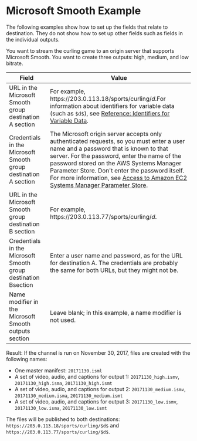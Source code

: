 # Microsoft Smooth Example<a name="smooth-examples"></a>

The following examples show how to set up the fields that relate to destination\. They do not show how to set up other fields such as fields in the individual outputs\.

You want to stream the curling game to an origin server that supports Microsoft Smooth\. You want to create three outputs: high, medium, and low bitrate\. 


| Field | Value | 
| --- | --- | 
| URL in the Microsoft Smooth group destination A section | For example, https://203\.0\.113\.18/sports/curling/$d$\.For information about identifiers for variable data \(such as `$d$`\), see [Reference: Identifiers for Variable Data](variable-data-identifiers.md)\. | 
| Credentials in the Microsoft Smooth group destination A section | The Microsoft origin server accepts only authenticated requests, so you must enter a user name and a password that is known to that server\. For the password, enter the name of the password stored on the AWS Systems Manager Parameter Store\. Don't enter the password itself\. For more information, see [Access to Amazon EC2 Systems Manager Parameter Store](https://docs.aws.amazon.com/medialive/latest/ug/about-EC2Password.html)\.  | 
| URL in the Microsoft Smooth group destination B section | For example, https://203\.0\.113\.77/sports/curling/$d$\. | 
| Credentials in the Microsoft Smooth group destination Bsection | Enter a user name and password, as for the URL for destination A\. The credentials are probably the same for both URLs, but they might not be\. | 
| Name modifier in the Microsoft Smooth outputs section | Leave blank; in this example, a name modifier is not used\. | 

Result: If the channel is run on November 30, 2017, files are created with the following names:
+ One master manifest: `20171130.isml`
+ A set of video, audio, and captions for output 1: `20171130_high.ismv`, `20171130_high.isma`, `20171130_high.ismt`
+ A set of video, audio, and captions for output 2: `20171130_medium.ismv`, `20171130_medium.isma`, `20171130_medium.ismt`
+ A set of video, audio, and captions for output 3: `20171130_low.ismv`, `20171130_low.isma`, `20171130_low.ismt`

The files will be published to both destinations: `https://203.0.113.18/sports/curling/$d$` and `https://203.0.113.77/sports/curling/$d$`\.